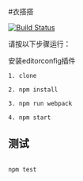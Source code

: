 #衣搭搭

[![Build Status](https://travis-ci.org/michaelliao/openweixin.svg?branch=master)](https://travis-ci.org/Manage-Chest/react-redux-myChest)

请按以下步骤运行：

安装editorconfig插件
```
1. clone
```
```
2. npm install
```
```
3. npm run webpack
```
```
4. npm start
```
##  测试
```
```
    npm test
```
```
